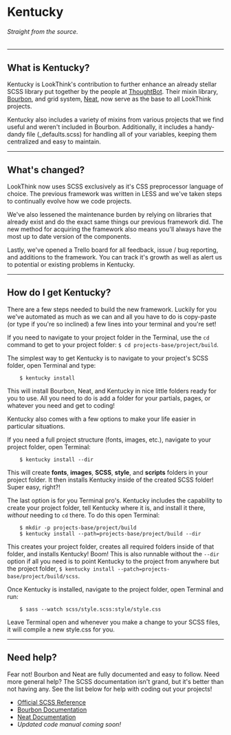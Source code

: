 # Kentucky
###### Straight from the source.

***

## What is Kentucky?
Kentucky is LookThink's contribution to further enhance an already stellar SCSS library put together by the people at [ThoughtBot](http://www.thoughtbot.com/). Their mixin library, [Bourbon](http://bourbon.io/), and grid system, [Neat](http://neat.bourbon.io/), now serve as the base to all LookThink projects.

Kentucky also includes a variety of mixins from various projects that we find useful and weren't included in Bourbon. Additionally, it includes a handy-dandy file (_defaults.scss) for handling all of your variables, keeping them centralized and easy to maintain.

***

## What's changed?
LookThink now uses SCSS exclusively as it's CSS preprocessor language of choice. The previous framework was written in LESS and we've taken steps to continually evolve how we code projects.

We've also lessened the maintenance burden by relying on libraries that already exist and do the exact same things our previous framework did. The new method for acquiring the framework also means you'll always have the most up to date version of the components.

Lastly, we've opened a Trello board for all feedback, issue / bug reporting, and additions to the framework. You can track it's growth as well as alert us to potential or existing problems in Kentucky.

***

## How do I get Kentucky?
There are a few steps needed to build the new framework. Luckily for you we've automated as much as we can and all you have to do is copy-paste (or type if you're so inclined) a few lines into your terminal and you're set!

If you need to navigate to your project folder in the Terminal, use the `cd` command to get to your project folder: `$ cd projects-base/project/build`.

The simplest way to get Kentucky is to navigate to your project's SCSS folder, open Terminal and type:

		$ kentucky install
		
This will install Bourbon, Neat, and Kentucky in nice little folders ready for you to use. All you need to do is add a folder for your partials, pages, or whatever you need and get to coding!

Kentucky also comes with a few options to make your life easier in particular situations.

If you need a full project structure (fonts, images, etc.), navigate to your project folder, open Terminal:

		$ kentucky install --dir
		
This will create **fonts**, **images**, **SCSS**, **style**, and **scripts** folders in your project folder. It then installs Kentucky inside of the created SCSS folder! Super easy, right?!

The last option is for you Terminal pro's. Kentucky includes the capability to create your project folder, tell Kentucky where it is, and install it there, *without* needing to `cd` there. To do this open Terminal:

		$ mkdir -p projects-base/project/build
		$ kentucky install --path=projects-base/project/build --dir

This creates your project folder, creates all required folders inside of that folder, and installs Kentucky! Boom! This is also runnable without the `--dir` option if all you need is to point Kentucky to the project from anywhere but the project folder, `$ kentucky install --patch=projects-base/project/build/scss`. 

Once Kentucky is installed, navigate to the project folder, open Terminal and run:

		$ sass --watch scss/style.scss:style/style.css
		
Leave Terminal open and whenever you make a change to your SCSS files, it will compile a new style.css for you.

***

## Need help?
Fear not! Bourbon and Neat are fully documented and easy to follow. Need more general help? The SCSS documentation isn't grand, but it's better than not having any. See the list below for help with coding out your projects!

+ [Official SCSS Reference](http://sass-lang.com/docs/yardoc/file.SASS_REFERENCE.html#)
+ [Bourbon Documentation](http://bourbon.io/docs/)
+ [Neat Documentation](http://neat.bourbon.io/docs/)
+ *Updated code manual coming soon!*
